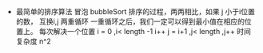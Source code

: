 - 最简单的排序算法
  冒泡 bubbleSort
  排序的过程，两两相比，如果 j 小于i位置的数， 互换i,j 
  两重循环
  一重循环之后，我们一定可以得到最小值在相应的位置上。
  每次解决一个位置
  i = 0 ,i< length -1  i++
  j = i+1  ,j< length ,j++
  时间复杂度 n^2